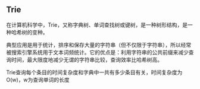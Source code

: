 ## Trie


在计算机科学中，Trie，又称字典树、单词查找树或键树，是一种树形结构，是一种哈希树的变种。

典型应用是用于统计，排序和保存大量的字符串（但不仅限于字符串），所以经常被搜索引擎系统用于文本词频统计。它的优点是：利用字符串的公共前缀来减少查询时间，最大限度地减少无谓的字符串比较，查询效率比哈希树高。


Trie查询每个条目的时间复杂度和字典中一共有多少条目有关，时间复杂度为O(w)，w为查询单词的长度





































































































